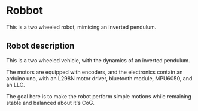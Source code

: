 # Robbot
This is a two wheeled robot, mimicing an inverted pendulum.

## Robot description

This is a two wheeled vehicle, with the dynamics of an inverted pendulum.

The motors are equipped with encoders, and the electronics contain an arduino uno, with an L298N motor driver, bluetooth module, MPU6050, and an LLC.

The goal here is to make the robot perform simple motions while remaining stable and balanced about it's CoG.
